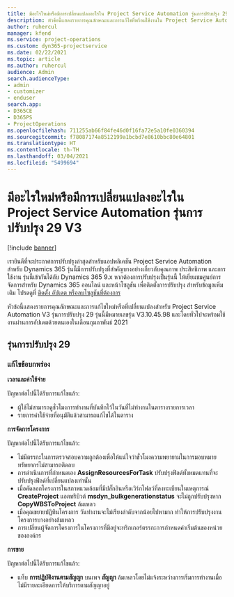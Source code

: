 ```yaml
---
title: มีอะไรใหม่หรือมีการเปลี่ยนแปลงอะไรใน Project Service Automation รุ่นการปรับปรุง 29 V3
description: หัวข้อนี้แสดงรายการคุณลักษณะและการแก้ไขที่พร้อมใช้งานใน Project Service Automation รุ่นการปรับปรุง 29 V3
author: ruhercul
manager: kfend
ms.service: project-operations
ms.custom: dyn365-projectservice
ms.date: 02/22/2021
ms.topic: article
ms.author: ruhercul
audience: Admin
search.audienceType:
- admin
- customizer
- enduser
search.app:
- D365CE
- D365PS
- ProjectOperations
ms.openlocfilehash: 711255ab66f84fe46d0f16fa72e5a10fe0360394
ms.sourcegitcommit: f78087174a8512199a1bcbd7e8610bbc80e64801
ms.translationtype: HT
ms.contentlocale: th-TH
ms.lasthandoff: 03/04/2021
ms.locfileid: "5499694"
---
```

# <a name="whats-new-or-changed-in-project-service-automation-update-release-29-v3"></a>มีอะไรใหม่หรือมีการเปลี่ยนแปลงอะไรใน Project Service Automation รุ่นการปรับปรุง 29 V3

[!include [banner](../includes/psa-now-project-operations.md)]

เรายินดีที่จะประกาศการปรับปรุงล่าสุดสำหรับแอปพลิเคชัน Project Service Automation สำหรับ Dynamics 365 รุ่นนี้มีการปรับปรุงที่สำคัญบางอย่างเกี่ยวกับคุณภาพ ประสิทธิภาพ และการใช้งาน รุ่นนี้เข้ากันได้กับ Dynamics 365 9.x หากต้องการปรับปรุงเป็นรุ่นนี้ ให้เยี่ยมชมศูนย์การจัดการสำหรับ Dynamics 365 ออนไลน์ และหน้าโซลูชัน เพื่อติดตั้งการปรับปรุง สำหรับข้อมูลเพิ่มเติม โปรดดูที่ [ติดตั้ง อัปเดต หรือลบโซลูชันที่ต้องการ](https://docs.microsoft.com/power-platform/admin/install-remove-preferred-solution)

หัวข้อนี้แสดงรายการคุณลักษณะและการแก้ไขใหม่หรือที่เปลี่ยนแปลงสำหรับ Project Service Automation V3 รุ่นการปรับปรุง 29 รุ่นนี้มีหมายเลขรุ่น V3.10.45.98 และโดยทั่วไปจะพร้อมใช้งานผ่านการอัปเดตด้วยตนเองในเดือนกุมภาพันธ์ 2021

## <a name="update-release-29"></a>รุ่นการปรับปรุง 29

### <a name="bug-fixes"></a>แก้ไขข้อบกพร่อง

**เวลาและค่าใช้จ่าย**

ปัญหาต่อไปนี้ได้รับการแก้ไขแล้ว:

- ผู้ใช้ไม่สามารถดูชั่วโมงการทำงานที่บันทึกไว้ในวันที่ไม่ทำงานในตารางรายการเวลา
- รายการค่าใช้จ่ายที่อนุมัติแล้วสามารถแก้ไขได้ในตาราง

**การจัดการโครงการ**

ปัญหาต่อไปนี้ได้รับการแก้ไขแล้ว:

- ไม่มีตรรกะในการตรวจสอบความถูกต้องเพื่อให้แน่ใจว่าชั่วโมงความพยายามในการมอบหมายทรัพยากรไม่สามารถติดลบ
- การดำเนินการที่กำหนดเอง **AssignResourcesForTask** ปรับปรุงฟิลด์ทั้งหมดแทนที่จะปรับปรุงฟิลด์ที่เปลี่ยนแปลงเท่านั้น
- เมื่อคัดลอกโครงการในสภาพแวดล้อมที่มีปลั๊กอินหรือเวิร์กโฟลว์ที่ลงทะเบียนในเหตุการณ์ **CreateProject** แอตทริบิวต์ **msdyn_bulkgenerationstatus** จะไม่ถูกปรับปรุงหาก **CopyWBSToProject** ล้มเหลว
- เมื่อคุณขยายปฏิทินโครงการ วันทำงานจะไม่เรียงลำดับจากน้อยไปหามาก ทำให้การปรับปรุงงานโครงการบางอย่างล้มเหลว
- การเปลี่ยนผู้จัดการโครงการในโครงการที่มีอยู่จะทริกเกอร์ตรรกะการกำหนดค่าเริ่มต้นของหน่วยขององค์กร

**การขาย**

ปัญหาต่อไปนี้ได้รับการแก้ไขแล้ว:

- แท็บ **การปฏิบัติงานตามสัญญา** บนเพจ **สัญญา** ล้มเหลวโดยไม่แจ้งระหว่างการเริ่มการทำงานเมื่อไม่มีรายละเอียดการให้บริการตามสัญญาอยู่
